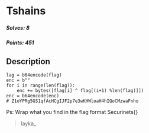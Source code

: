 # Tshains

##### Solves: 8
##### Points: 451

## Description
```
lag = b64encode(flag)
enc = b""
for i in range(len(flag)):
	enc += bytes([flag[i] ^ flag[(i+1) %len(flag)]])
enc = b64encode(enc)
# Z1oYPRg5GS1qfAcHCgIJF2p7e3wKHWloaH4hIQoCMzwaFnho
```

Ps: Wrap what you find in the flag format Securinets{}<br>
> layka_


